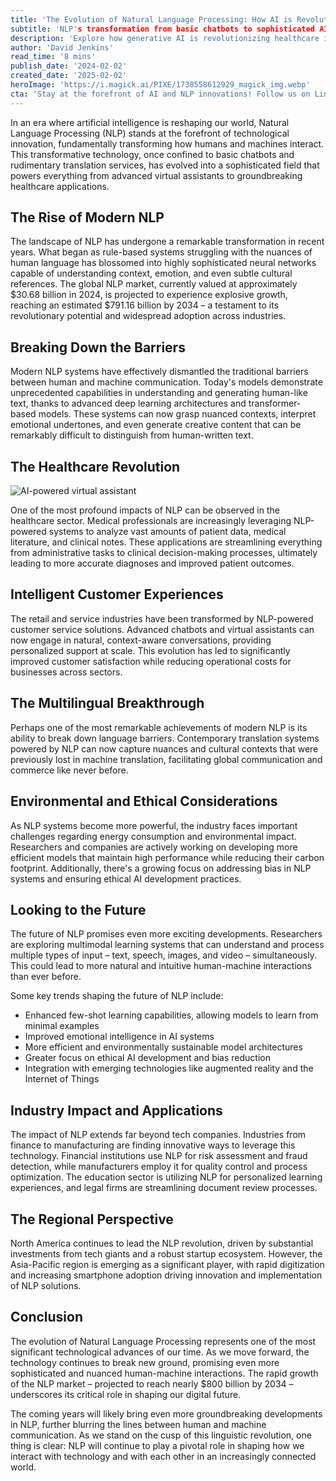 ```yaml
---
title: 'The Evolution of Natural Language Processing: How AI is Revolutionizing Human-Machine Communication'
subtitle: 'NLP's transformation from basic chatbots to sophisticated AI systems reshaping human-machine interaction'
description: 'Explore how generative AI is revolutionizing healthcare in 2025, from enhancing medical diagnosis to enabling personalized treatment plans. Learn about breakthrough developments in multi-modal AI systems, synthetic data generation, and accelerated drug discovery that are transforming patient care and medical research.'
author: 'David Jenkins'
read_time: '8 mins'
publish_date: '2024-02-02'
created_date: '2025-02-02'
heroImage: 'https://i.magick.ai/PIXE/1738558612929_magick_img.webp'
cta: 'Stay at the forefront of AI and NLP innovations! Follow us on LinkedIn for regular insights into the evolving landscape of human-machine communication.'
---
```


In an era where artificial intelligence is reshaping our world, Natural Language Processing (NLP) stands at the forefront of technological innovation, fundamentally transforming how humans and machines interact. This transformative technology, once confined to basic chatbots and rudimentary translation services, has evolved into a sophisticated field that powers everything from advanced virtual assistants to groundbreaking healthcare applications.

## The Rise of Modern NLP

The landscape of NLP has undergone a remarkable transformation in recent years. What began as rule-based systems struggling with the nuances of human language has blossomed into highly sophisticated neural networks capable of understanding context, emotion, and even subtle cultural references. The global NLP market, currently valued at approximately $30.68 billion in 2024, is projected to experience explosive growth, reaching an estimated $791.16 billion by 2034 – a testament to its revolutionary potential and widespread adoption across industries.

## Breaking Down the Barriers

Modern NLP systems have effectively dismantled the traditional barriers between human and machine communication. Today's models demonstrate unprecedented capabilities in understanding and generating human-like text, thanks to advanced deep learning architectures and transformer-based models. These systems can now grasp nuanced contexts, interpret emotional undertones, and even generate creative content that can be remarkably difficult to distinguish from human-written text.

## The Healthcare Revolution

![AI-powered virtual assistant](https://i.magick.ai/PIXE/1738558612933_magick_img.webp)

One of the most profound impacts of NLP can be observed in the healthcare sector. Medical professionals are increasingly leveraging NLP-powered systems to analyze vast amounts of patient data, medical literature, and clinical notes. These applications are streamlining everything from administrative tasks to clinical decision-making processes, ultimately leading to more accurate diagnoses and improved patient outcomes.

## Intelligent Customer Experiences

The retail and service industries have been transformed by NLP-powered customer service solutions. Advanced chatbots and virtual assistants can now engage in natural, context-aware conversations, providing personalized support at scale. This evolution has led to significantly improved customer satisfaction while reducing operational costs for businesses across sectors.

## The Multilingual Breakthrough

Perhaps one of the most remarkable achievements of modern NLP is its ability to break down language barriers. Contemporary translation systems powered by NLP can now capture nuances and cultural contexts that were previously lost in machine translation, facilitating global communication and commerce like never before.

## Environmental and Ethical Considerations

As NLP systems become more powerful, the industry faces important challenges regarding energy consumption and environmental impact. Researchers and companies are actively working on developing more efficient models that maintain high performance while reducing their carbon footprint. Additionally, there's a growing focus on addressing bias in NLP systems and ensuring ethical AI development practices.

## Looking to the Future

The future of NLP promises even more exciting developments. Researchers are exploring multimodal learning systems that can understand and process multiple types of input – text, speech, images, and video – simultaneously. This could lead to more natural and intuitive human-machine interactions than ever before.

Some key trends shaping the future of NLP include:

- Enhanced few-shot learning capabilities, allowing models to learn from minimal examples
- Improved emotional intelligence in AI systems
- More efficient and environmentally sustainable model architectures
- Greater focus on ethical AI development and bias reduction
- Integration with emerging technologies like augmented reality and the Internet of Things

## Industry Impact and Applications

The impact of NLP extends far beyond tech companies. Industries from finance to manufacturing are finding innovative ways to leverage this technology. Financial institutions use NLP for risk assessment and fraud detection, while manufacturers employ it for quality control and process optimization. The education sector is utilizing NLP for personalized learning experiences, and legal firms are streamlining document review processes.

## The Regional Perspective

North America continues to lead the NLP revolution, driven by substantial investments from tech giants and a robust startup ecosystem. However, the Asia-Pacific region is emerging as a significant player, with rapid digitization and increasing smartphone adoption driving innovation and implementation of NLP solutions.

## Conclusion

The evolution of Natural Language Processing represents one of the most significant technological advances of our time. As we move forward, the technology continues to break new ground, promising even more sophisticated and nuanced human-machine interactions. The rapid growth of the NLP market – projected to reach nearly $800 billion by 2034 – underscores its critical role in shaping our digital future.

The coming years will likely bring even more groundbreaking developments in NLP, further blurring the lines between human and machine communication. As we stand on the cusp of this linguistic revolution, one thing is clear: NLP will continue to play a pivotal role in shaping how we interact with technology and with each other in an increasingly connected world.
